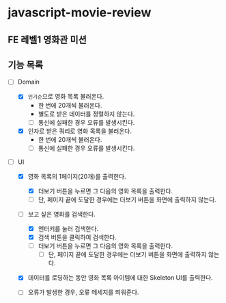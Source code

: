 # javascript-movie-review

## FE 레벨1 영화관 미션

## 기능 목록

- [ ] Domain

  - [x] `인기순`으로 영화 목록 불러온다.
    - 한 번에 20개씩 불러온다.
    - 별도로 받은 데이터를 정렬하지 않는다.
    - [ ] 통신에 실패한 경우 오류를 발생시킨다.
  - [x] 인자로 받은 쿼리로 영화 목록을 불러온다.
    - 한 번에 20개씩 불러온다.
    - [ ] 통신에 실패한 경우 오류를 발생시킨다.

- [ ] UI

  - [x] 영화 목록의 1페이지(20개)를 출력한다.

    - [x] 더보기 버튼을 누르면 그 다음의 영화 목록을 출력한다.
    - [ ] 단, 페이지 끝에 도달한 경우에는 더보기 버튼을 화면에 출력하지 않는다.

  - [ ] 보고 싶은 영화를 검색한다.

    - [x] 엔터키를 눌러 검색한다.
    - [x] 검색 버튼을 클릭하여 검색한다.
    - [ ] 더보기 버튼을 누르면 그 다음의 영화 목록을 출력한다.
      - [ ] 단, 페이지 끝에 도달한 경우에는 더보기 버튼을 화면에 출력하지 않는다.

  - [x] 데이터를 로딩하는 동안 영화 목록 아이템에 대한 Skeleton UI를 출력한다.
  - [ ] 오류가 발생한 경우, 오류 메세지를 띄워준다.
